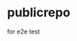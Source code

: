# publicrepo
for e2e test
























































































































































































































































































































































































































































































































































































































































































































































































































































































































































































































































































































































































































































































































































































































































































































































































































































































































































































